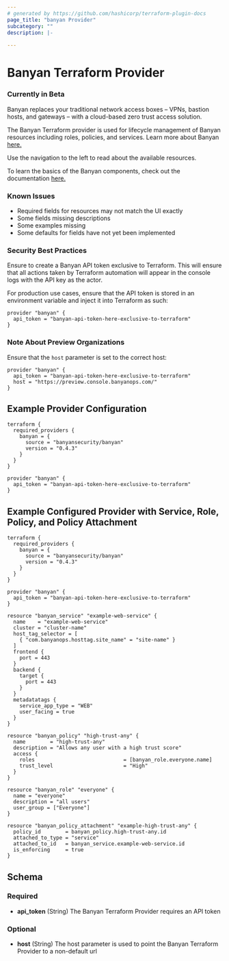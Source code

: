 ```yaml
---
# generated by https://github.com/hashicorp/terraform-plugin-docs
page_title: "banyan Provider"
subcategory: ""
description: |-
  
---
```


# Banyan Terraform Provider
### Currently in Beta

Banyan replaces your traditional network access boxes – VPNs, bastion hosts, and gateways – with a cloud-based zero trust access solution.

The Banyan Terraform provider is used for lifecycle management of Banyan resources including roles, policies, and services. Learn more about Banyan [here.](https://www.banyansecurity.io/)

Use the navigation to the left to read about the available resources.

To learn the basics of the Banyan components, check out the documentation [here.](https://docs.banyanops.com/)

### Known Issues
* Required fields for resources may not match the UI exactly
* Some fields missing descriptions
* Some examples missing
* Some defaults for fields have not yet been implemented

### Security Best Practices
Ensure to create a Banyan API token exclusive to Terraform. This will ensure that all actions taken by Terraform automation will appear in the console logs with the API key as the actor.

For production use cases, ensure that the API token is stored in an environment variable and inject it into Terraform as such:
```hcl
provider "banyan" {
  api_token = "banyan-api-token-here-exclusive-to-terraform"
}
```

### Note About Preview Organizations
Ensure that the `host` parameter is set to the correct host: 
```hcl
provider "banyan" {
  api_token = "banyan-api-token-here-exclusive-to-terraform"
  host = "https://preview.console.banyanops.com/"
}
```

## Example Provider Configuration
```hcl
terraform {
  required_providers {
    banyan = {
      source = "banyansecurity/banyan"
      version = "0.4.3"
    }
  }
}

provider "banyan" {
  api_token = "banyan-api-token-here-exclusive-to-terraform"
}
```

## Example Configured Provider with Service, Role, Policy, and Policy Attachment
```hcl
terraform {
  required_providers {
    banyan = {
      source = "banyansecurity/banyan"
      version = "0.4.3"
    }
  }
}

provider "banyan" {
  api_token = "banyan-api-token-here-exclusive-to-terraform"
}

resource "banyan_service" "example-web-service" {
  name    = "example-web-service"
  cluster = "cluster-name"
  host_tag_selector = [
    { "com.banyanops.hosttag.site_name" = "site-name" }
  ]
  frontend {
    port = 443
  }
  backend {
    target {
      port = 443
    }
  }
  metadatatags {
    service_app_type = "WEB"
    user_facing = true
  }
}

resource "banyan_policy" "high-trust-any" {
  name        = "high-trust-any"
  description = "Allows any user with a high trust score"
  access {
    roles                             = [banyan_role.everyone.name]
    trust_level                       = "High"
  }
}

resource "banyan_role" "everyone" {
  name = "everyone"
  description = "all users"
  user_group = ["Everyone"]
}

resource "banyan_policy_attachment" "example-high-trust-any" {
  policy_id        = banyan_policy.high-trust-any.id
  attached_to_type = "service"
  attached_to_id   = banyan_service.example-web-service.id
  is_enforcing     = true
}
```

<!-- schema generated by tfplugindocs -->
## Schema

### Required

- **api_token** (String) The Banyan Terraform Provider requires an API token

### Optional

- **host** (String) The host parameter is used to point the Banyan Terraform Provider to a non-default url

